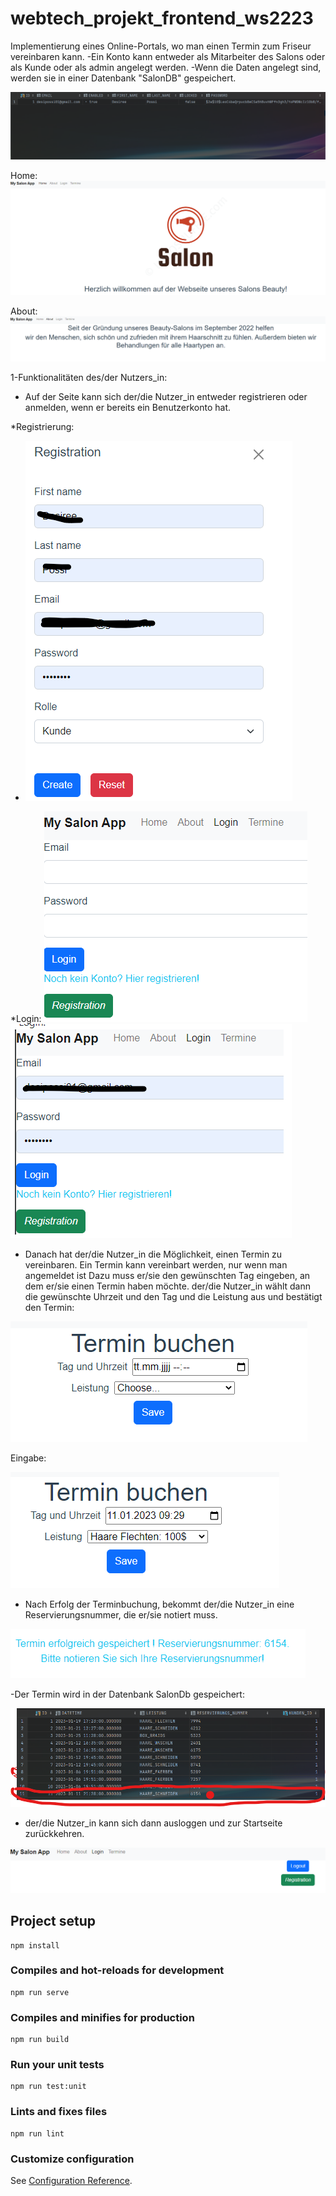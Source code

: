 # webtech_projekt_frontend_ws2223
Implementierung eines Online-Portals, wo man einen Termin zum Friseur vereinbaren kann.
-Ein Konto kann entweder als Mitarbeiter des Salons oder als Kunde oder als admin angelegt werden.
-Wenn die Daten angelegt sind, werden sie in einer Datenbank "SalonDB" gespeichert.

![img_9.png](img_9.png)

Home: ![img.png](img.png)


About: ![img_1.png](img_1.png)

1-Funktionalitäten des/der Nutzers_in:

- Auf der Seite kann sich der/die Nutzer_in entweder registrieren oder anmelden, wenn er bereits ein Benutzerkonto hat.

*Registrierung:
- ![img_11.png](img_11.png)

*Login:
![img_4.png](img_4.png)
![img_12.png](img_12.png)
- Danach hat der/die Nutzer_in die Möglichkeit, einen Termin zu vereinbaren. Ein Termin kann vereinbart werden, nur wenn man angemeldet ist Dazu muss er/sie den gewünschten Tag
  eingeben, an dem er/sie einen Termin haben möchte. der/die Nutzer_in wählt dann die gewünschte Uhrzeit und den Tag und die Leistung aus und
  bestätigt den Termin:

![img_5.png](img_5.png)

  Eingabe:
  
![img_6.png](img_6.png)

- Nach Erfolg der Terminbuchung, bekommt der/die Nutzer_in eine Reservierungsnummer, die er/sie notiert muss.

![img_7.png](img_7.png)

-Der Termin wird in der Datenbank SalonDb gespeichert:

![img_10.png](img_10.png)

- der/die Nutzer_in kann sich dann ausloggen und zur Startseite zurückkehren.

![img_8.png](img_8.png)

## Project setup
```
npm install
```

### Compiles and hot-reloads for development
```
npm run serve
```

### Compiles and minifies for production
```
npm run build
```

### Run your unit tests
```
npm run test:unit
```

### Lints and fixes files
```
npm run lint
```

### Customize configuration
See [Configuration Reference](https://cli.vuejs.org/config/).
